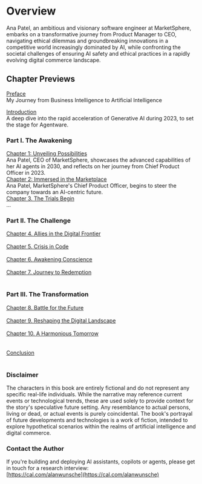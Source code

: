 # Overview 

Ana Patel, an ambitious and visionary software engineer at MarketSphere, embarks on a transformative journey from Product Manager to CEO, navigating ethical dilemmas and groundbreaking innovations in a competitive world increasingly dominated by AI, while confronting the societal challenges of ensuring AI safety and ethical practices in a rapidly evolving digital commerce landscape.

 

## Chapter Previews

[Preface](./Preface)
<br />
My Journey from Business Intelligence to Artificial Intelligence

[Introduction](./Introduction)
<br />
A deep dive into the rapid acceleration of Generative AI during 2023, to set the stage for Agentware.

### Part I. The Awakening
[Chapter 1: Unveiling Possibilities](./Chapter-1)
<br />
Ana Patel, CEO of MarketSphere, showcases the advanced capabilities of her AI agents in 2030, and reflects on her journey from Chief Product Officer in 2023. 
<br />
[Chapter 2: Immersed in the Marketplace](./Chapter-2)
<br />
Ana Patel, MarketSphere's Chief Product Officer, begins to steer the company towards an AI-centric future.
<br />
[Chapter 3. The Trials Begin](./Chapter-3)
<br />
...
<br />
### Part II. The Challenge
[Chapter 4. Allies in the Digital Frontier](./Chapter-4)
<br /><br />
[Chapter 5. Crisis in Code](./Chapter-5)
<br /><br />
[Chapter 6. Awakening Conscience](./Chapter-6)
<br /><br />
[Chapter 7. Journey to Redemption](./Chapter-7)
<br /><br />

### Part III. The Transformation 
[Chapter 8. Battle for the Future](./Chapter-8)
<br /><br />
[Chapter 9. Reshaping the Digital Landscape](./Chapter-9)
<br /><br />
[Chapter 10. A Harmonious Tomorrow](./Chapter-10)
<br /><br /><br />
[Conclusion](./Conclusion)
<br /><br />

### Disclaimer 
The characters in this book are entirely fictional and do not represent any specific real-life individuals. While the narrative may reference current events or technological trends, these are used solely to provide context for the story's speculative future setting. Any resemblance to actual persons, living or dead, or actual events is purely coincidental. The book's portrayal of future developments and technologies is a work of fiction, intended to explore hypothetical scenarios within the realms of artificial intelligence and digital commerce.

### Contact the Author
If you're building and deploying AI assistants, copilots or agents, please get in touch for a research interview:
<br />
[https://cal.com/alanwunsche](https://cal.com/alanwunsche)
